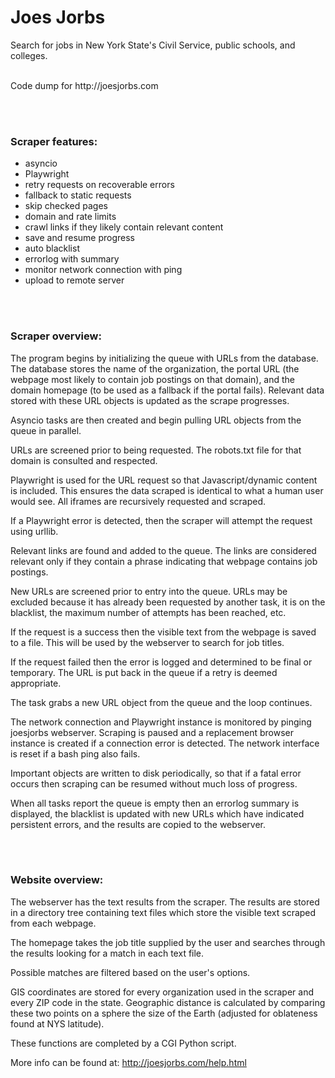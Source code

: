 # Joes Jorbs
Search for jobs in New York State's Civil Service, public schools, and colleges.

<br/>
Code dump for http://joesjorbs.com


<br/><br/>

### Scraper features:
* asyncio
* Playwright
* retry requests on recoverable errors
* fallback to static requests
* skip checked pages
* domain and rate limits
* crawl links if they likely contain relevant content
* save and resume progress
* auto blacklist
* errorlog with summary
* monitor network connection with ping
* upload to remote server

<br/><br/>

### Scraper overview:
The program begins by initializing the queue with URLs from the database. The database stores the name of the organization, the portal URL (the webpage most likely to contain job postings on that domain), and the domain homepage (to be used as a fallback if the portal fails). Relevant data stored with these URL objects is updated as the scrape progresses.

Asyncio tasks are then created and begin pulling URL objects from the queue in parallel.

URLs are screened prior to being requested. The robots.txt file for that domain is consulted and respected.

Playwright is used for the URL request so that Javascript/dynamic content is included. This ensures the data scraped is identical to what a human user would see. All iframes are recursively requested and scraped.

If a Playwright error is detected, then the scraper will attempt the request using urllib.

Relevant links are found and added to the queue. The links are considered relevant only if they contain a phrase indicating that webpage contains job postings.

New URLs are screened prior to entry into the queue. URLs may be excluded because it has already been requested by another task, it is on the blacklist, the maximum number of attempts has been reached, etc.

If the request is a success then the visible text from the webpage is saved to a file. This will be used by the webserver to search for job titles.

If the request failed then the error is logged and determined to be final or temporary. The URL is put back in the queue if a retry is deemed appropriate.

The task grabs a new URL object from the queue and the loop continues.

The network connection and Playwright instance is monitored by pinging joesjorbs webserver. Scraping is paused and a replacement browser instance is created if a connection error is detected. The network interface is reset if a bash ping also fails.

Important objects are written to disk periodically, so that if a fatal error occurs then scraping can be resumed without much loss of progress.

When all tasks report the queue is empty then an errorlog summary is displayed, the blacklist is updated with new URLs which have indicated persistent errors, and the results are copied to the webserver. 

<br/><br/>

### Website overview:
The webserver has the text results from the scraper. The results are stored in a directory tree containing text files which store the visible text scraped from each webpage. 

The homepage takes the job title supplied by the user and searches through the results looking for a match in each text file. 

Possible matches are filtered based on the user's options. 

GIS coordinates are stored for every organization used in the scraper and every ZIP code in the state. Geographic distance is calculated by comparing these two points on a sphere the size of the Earth (adjusted for oblateness found at NYS latitude).

These functions are completed by a CGI Python script.

More info can be found at: http://joesjorbs.com/help.html


<br/><br/><br/><br/>



















